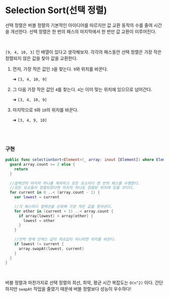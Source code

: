 # Selection Sort(선택 정렬)

선택 정렬은 버블 정렬의 기본적인 아이디어를 따르지만 값 교환 동작의 수를 줄여 시간을 개선한다. 선택 정렬은 한 번의 패스의 마지막에서 한 번만 값 교환이 이루어진다. 

<br />

`[9, 4, 10, 3]` 인 배열이 있다고 생각해보자. 각각의 패스동안 선택 정렬은 가장 작은 정렬되지 않은 값을 찾아 값을 교환한다.

1. 먼저, 가장 작은 값인 `3`을 찾는다. `9`와 위치를 바꾼다.

   ➔ `[3, 4, 10, 9]`

2. 그 다음 가장 작은 값인 `4`를 찾는다. `4`는 이미 맞는 위치에 있으므로 넘어간다.

   ➔ `[3, 4, 10, 9]`

3. 마지막으로 `9`와 `10`의 위치를 바꾼다.

   ➔ `[3, 4, 9, 10]`

<br /><br />

### 구현

```swift
public func selectionSort<Element>(_ array: inout [Element]) where Element: Comparable {
  guard array.count >= 2 else {
    return
  }
  
  //컬렉션의 마지막 하나를 제외하고 모든 요소마다 한 번의 패스를 수행한다.
  //모든 요소들이 정렬되었다면 마지막 하나도 정렬된 위치에 있을 것이다.
  for current in 0 ..< (array.count - 1) {
    var lowest = current
    
    //각 패스마다 컬렉션을 순회해 가장 작은 값을 찾아낸다.
    for other in (current + 1) ..< array.count {
      if array[lowest] > array[other] {
        lowest = other
      }
    }
    
    //만약 현재 인덱스 값이 최솟값이 아니라면 위치를 바꾼다.
    if lowest != current {
      array.swapAt(lowest, current)
    }
  }
}
```

<br />

버블 정렬과 마찬가지로 선택 정렬의 최선, 최악, 평균 시간 복잡도는 `O(n^2)` 이다. 간단하지만 `swapAt` 작업을 줄였기 때문에 버블 정렬보다 성능이 우수하다!